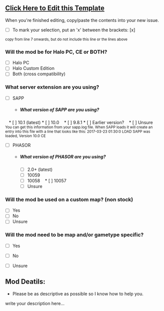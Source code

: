 ## [Click Here to Edit this Template](https://github.com/Chalwk77/HALO-SCRIPT-PROJECTS/edit/master/ADD-ON%20REQUEST%20TEMPLATE.md)
When you're finished editing, copy/paste the contents into your new issue.
- [ ] To mark your selection, put an 'x' between the brackets: [x]


<sub>copy from line 7 onwards, but do not include this line or the lines above</sub>
### Will the mod be for Halo PC, CE or BOTH?
* [ ] Halo PC
* [ ] Halo Custom Edition
* [ ] Both (cross compatibility)

### What server extension are you using?
* [ ] SAPP
  * ##### What version of SAPP are you using?
    * [ ] 10.1 (latest)
    * [ ] 10.0
    * [ ] 9.8.1
    * [ ] Earlier version?
    * [ ] Unsure
  
   <sub>You can get this information from your sapp.log file.
   When SAPP loads it will create an entry into this file with a line that looks like this:
   2017-03-23 01:30:0 LOAD SAPP was loaded, Version 10.0 CE</sub>

* [ ] PHASOR
  * ##### What version of PHASOR are you using?
    * [ ] 2.0+ (latest)
    * [ ] 10059
    * [ ] 10058
    * [ ] 10057
    * [ ] Unsure

### Will the mod be used on a custom map? (non stock)
* [ ] Yes
* [ ] No
* [ ] Unsure

### Will the mod need to be map and/or gametype specific?
* [ ] Yes
* [ ] No
* [ ] Unsure


## Mod Deatils:
* Please be as descriptive as possible so I know how to help you.

write your description here...
